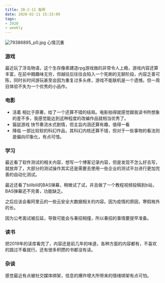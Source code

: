 ```yaml
---
title: 20-2-11 每周
date: 2020-02-11 15:33:09
tags:
- 2020 
- weekly
---
```

![79386895_p0.jpg](https://i.loli.net/2020/02/11/xRNywof35bgaEYl.jpg)
心情沉重
<!-- more-->
### 游戏
最近玩了浮岛物语，这个生存像素建造rpg游戏做的非常令人上瘾，游戏内容还算丰富，在前中期趣味无穷，但越往后往往会陷入一个死刷的无聊阶段，内容乏善可陈，同时长时间游玩甚至会因为重复过多头疼，游戏不能联机是一个遗憾。但一周目体验不失为一个优秀的小品作。

### 电影
- 活着 相比于原著，给了一个还算不错的结局。电影拍得就感觉跟我读书所想象的差不多，我感觉能达到这种程度的改编作品就相当优秀了。
- 猫鼠游戏 快节奏流水式剧情，但主旨内涵还算有趣，值得一看
- 降临 一部比较软的科幻作品，其科幻内核还算不错，但对于一些事物的看法则是偏向印象化，有点可惜。

### 学习
最近看了软件测试的相关内容，想写一个博客记录内容，但是发现不怎么好去写，就放弃了，大部分的测试操作其实还是需要去使用一些企业的测试平台进行更加完善的自动化测试。

最近还看了bilibili的BAS弹幕，稍微试了试，并且做了一个教程视频投稿到b站，BAS弹幕还不完善，功能缺乏。

之后应该会看阿里云的一些云安全大数据相关的内容。因为疫情的原因，寒假格外的长。

因为公考面试被后延，导致可能会与春招相撞，所以春招的事情要提早准备。

### 读书
把2019年的读库看完了，内容还是前几年的味道，各种方面的内容都有，不喜欢的跳过不看就行。还有很多积攒的书都没有读。

### 杂谈
感觉最近有点被社交媒体绑架，信息的爆炸增大所带来的情绪绑架有点可怕。


